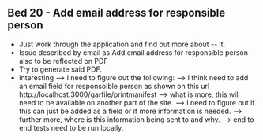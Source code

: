 ## Bed 20 - Add email address for responsible person
- Just work through the application and find out more about -- it.
- Issue described by email as Add email address for responsible person - also to be reflected on PDF
- Try to generate said PDF.
- interesting --> I need to figure out the following:
--> I think need to add an email field for responsoible person as shown on this url http://localhost:3000/garfile/printmanifest
--> what is more, this will need to be available on another part of the site.
--> I need to figure out if this can just be added as a field or if more information is needed.
--> further more, where is this information being sent to and why.
--> end to end tests need to be run locally.